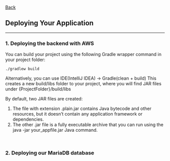 [Back](README.md)

## Deploying Your Application

<hr>


### 1. Deploying the backend with AWS

You can build your project using the following Gradle wrapper 
command in your project folder:
```
./gradlew build
```
Alternatively, you can use IDE(IntelliJ IDEA) -> Gradle(clean + build)
This creates a new build/libs folder to your project, where you will find JAR files under {ProjectFolder}/build/libs

By default, two JAR files are created:
1) The file with extension .plain.jar contains Java bytecode and other resources, but it doesn’t contain any application framework or dependencies.
2) The other .jar file is a fully executable archive that you can run using the java -jar your_appfile.jar Java command.


&nbsp;

### 2. Deploying our MariaDB database
